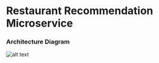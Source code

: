 # Restaurant Recommendation Microservice

### Architecture Diagram 

![alt text](https://github.com/rishiraj824/Restaurant-Recommendation-Bot/blob/master/image.jpg?raw=true)
